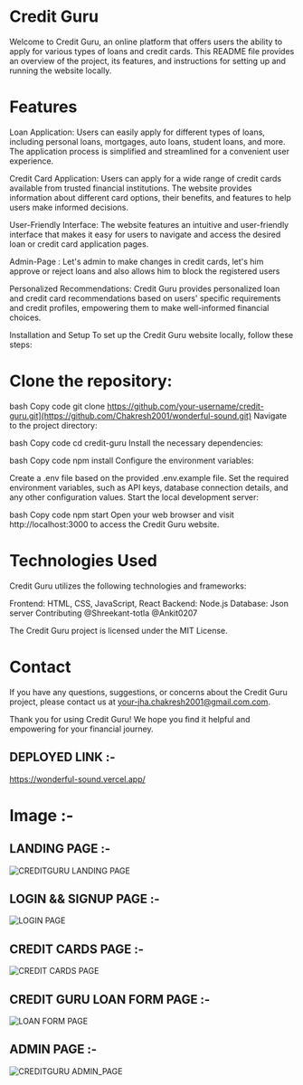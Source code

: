 # Credit Guru
Welcome to Credit Guru, an online platform that offers users the ability to apply for various types of loans and credit cards. This README file provides an overview of the project, its features, and instructions for setting up and running the website locally.

# Features
Loan Application: Users can easily apply for different types of loans, including personal loans, mortgages, auto loans, student loans, and more. The application process is simplified and streamlined for a convenient user experience.

Credit Card Application: Users can apply for a wide range of credit cards available from trusted financial institutions. The website provides information about different card options, their benefits, and features to help users make informed decisions.

User-Friendly Interface: The website features an intuitive and user-friendly interface that makes it easy for users to navigate and access the desired loan or credit card application pages.

Admin-Page : Let's admin to make changes in credit cards, let's him approve or reject loans and also allows him to block the registered users

Personalized Recommendations: Credit Guru provides personalized loan and credit card recommendations based on users' specific requirements and credit profiles, empowering them to make well-informed financial choices.


Installation and Setup
To set up the Credit Guru website locally, follow these steps:

# Clone the repository:

bash
Copy code
git clone https://github.com/your-username/credit-guru.git](https://github.com/Chakresh2001/wonderful-sound.git)
Navigate to the project directory:

bash
Copy code
cd credit-guru
Install the necessary dependencies:

bash
Copy code
npm install
Configure the environment variables:

Create a .env file based on the provided .env.example file.
Set the required environment variables, such as API keys, database connection details, and any other configuration values.
Start the local development server:

bash
Copy code
npm start
Open your web browser and visit http://localhost:3000 to access the Credit Guru website.

# Technologies Used
Credit Guru utilizes the following technologies and frameworks:

Frontend: HTML, CSS, JavaScript, React
Backend: Node.js
Database: Json server
Contributing
 @Shreekant-totla
 @Ankit0207


The Credit Guru project is licensed under the MIT License.

# Contact
If you have any questions, suggestions, or concerns about the Credit Guru project, please contact us at your-jha.chakresh2001@gmail.com.com.

Thank you for using Credit Guru! We hope you find it helpful and empowering for your financial journey.


## DEPLOYED LINK :-

https://wonderful-sound.vercel.app/

# Image :- 

## LANDING PAGE :- 
![CREDITGURU LANDING PAGE](https://github.com/Chakresh2001/wonderful-sound/assets/120241122/6bc289e9-62cb-4583-ae1b-721184cc616c)

## LOGIN && SIGNUP PAGE :-

![LOGIN PAGE](https://github.com/Chakresh2001/wonderful-sound/assets/120241122/2215897f-493f-42c9-9fcf-21551d07ca36)


## CREDIT CARDS PAGE :- 
![CREDIT CARDS PAGE](https://github.com/Chakresh2001/wonderful-sound/assets/120241122/5448a606-10c1-4405-aa67-129fc58dae80)

## CREDIT GURU LOAN FORM PAGE :-

![LOAN FORM PAGE](https://github.com/Chakresh2001/wonderful-sound/assets/120241122/7b255193-4d7e-4198-a682-f6185031d1c5)

## ADMIN PAGE :- 

![CREDITGURU ADMIN_PAGE](https://github.com/Chakresh2001/wonderful-sound/assets/120241122/68c4de85-23f7-4c77-a8c0-f9667090bb86)




